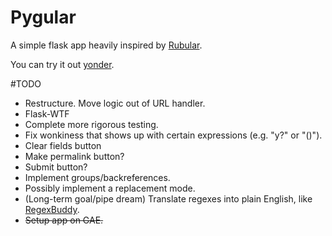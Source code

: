 # Pygular
A simple flask app heavily inspired by [Rubular](http://www.rubular.com).

You can try it out [yonder](http://pygular.appspot.com/).

#TODO
* Restructure. Move logic out of URL handler.
* Flask-WTF
* Complete more rigorous testing.
* Fix wonkiness that shows up with certain expressions (e.g. "y?" or "()").
* Clear fields button
* Make permalink button?
* Submit button?
* Implement groups/backreferences.
* Possibly implement a replacement mode.
* (Long-term goal/pipe dream) Translate regexes into plain English, like [RegexBuddy](http://www.regexbuddy.com/).
* ~~Setup app on GAE.~~
